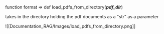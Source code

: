 function format => def load_pdfs_from_directory(***pdf_dir***)

takes in the directory holding the pdf documents as a "str" as a parameter

![[Documentation_RAG/Images/load_pdfs_from_directory.png]] 
